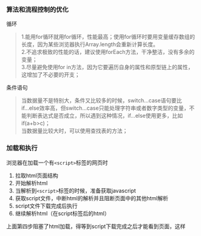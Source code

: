 ### 算法和流程控制的优化
循环
> 1.能用for循环就用for循环，性能最高；使用for循环时要用变量缓存数组的长度，因为某些浏览器执行Array.length会重新计算长度。  
> 2.不追求极致的性能的话，建议使用forEach方法，干净整洁，没有多余的变量；  
> 3.尽量避免使用for in方法，因为它要遍历自身的属性和原型链上的属性，这增加了不必要的开支；  

条件语句
> 当数据量不是特别大，条件又比较多的时候，switch...case语句要比if...else效率高，但switch...case只能处理字符串或者数字类型的变量，不能判断表达式是否成立，所以遇到这种情况，if...else使用更多，比如if(a+b>c)；  
> 当数据量比较大时，可以使用查找表的方法；

### 加载和执行
浏览器在加载一个有`<script>`标签的网页时  

1. 拉取html页面结构  
2. 开始解析html  
3. 当解析到`<script>`标签的时候，准备获取javascript
4. 获取script文件，中断html的解析并且阻断页面中的其他html解析
5. script文件下载完成后执行
6. 继续解析html（在script标签后的html）

上面第四步阻塞了html加载，得等到script下载完成之后才能看到页面，这样
